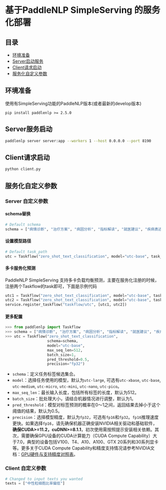 # 基于PaddleNLP SimpleServing 的服务化部署

## 目录
- [环境准备](#环境准备)
- [Server启动服务](#Server服务启动)
- [Client请求启动](#Client请求启动)
- [服务化自定义参数](#服务化自定义参数)

## 环境准备

使用有SimpleServing功能的PaddleNLP版本(或者最新的develop版本)

```shell
pip install paddlenlp >= 2.5.0
```

## Server服务启动

```bash
paddlenlp server server:app --workers 1 --host 0.0.0.0 --port 8190
```

## Client请求启动

```bash
python client.py
```

## 服务化自定义参数

### Server 自定义参数

#### schema替换

```python
# Default schema
schema = ["病情诊断", "治疗方案", "病因分析", "指标解读", "就医建议", "疾病表述", "后果表述", "注意事项", "功效作用", "医疗费用", "其他"]
```

#### 设置模型路径

```python
# Default task_path
utc = Taskflow("zero_shot_text_classification", model="utc-base", task_path="../../checkpoint/model_best/plm", schema=schema)
```

#### 多卡服务化预测
PaddleNLP SimpleServing 支持多卡负载均衡预测，主要在服务化注册的时候，注册两个Taskflow的task即可，下面是示例代码

```python
utc1 = Taskflow("zero_shot_text_classification", model="utc-base", task_path="../../checkpoint/model_best/plm", schema=schema)
utc2 = Taskflow("zero_shot_text_classification", model="utc-base", task_path="../../checkpoint/model_best/plm", schema=schema)
service.register_taskflow("taskflow/utc", [utc1, utc2])
```

#### 更多配置

```python
>>> from paddlenlp import Taskflow
>>> schema = ["病情诊断", "治疗方案", "病因分析", "指标解读", "就医建议", "疾病表述", "后果表述", "注意事项", "功效作用", "医疗费用", "其他"]
>>> utc = Taskflow("zero_shot_text_classification",
                   schema=schema,
                   model="utc-base",
                   max_seq_len=512,
                   batch_size=1,
                   pred_threshold=0.5,
                   precision="fp32")
```

* `schema`：定义任务标签候选集合。
* `model`：选择任务使用的模型，默认为`utc-large`, 可选有`utc-xbase`, `utc-base`, `utc-medium`, `utc-micro`, `utc-mini`, `utc-nano`, `utc-pico`。
* `max_seq_len`：最长输入长度，包括所有标签的长度，默认为512。
* `batch_size`：批处理大小，请结合机器情况进行调整，默认为1。
* `pred_threshold`：模型对标签预测的概率在0～1之间，返回结果去掉小于这个阈值的结果，默认为0.5。
* `precision`：选择模型精度，默认为`fp32`，可选有`fp16`和`fp32`。`fp16`推理速度更快。如果选择`fp16`，请先确保机器正确安装NVIDIA相关驱动和基础软件，**确保CUDA>=11.2，cuDNN>=8.1.1**，初次使用需按照提示安装相关依赖。其次，需要确保GPU设备的CUDA计算能力（CUDA Compute Capability）大于7.0，典型的设备包括V100、T4、A10、A100、GTX 20系列和30系列显卡等。更多关于CUDA Compute Capability和精度支持情况请参考NVIDIA文档：[GPU硬件与支持精度对照表](https://docs.nvidia.com/deeplearning/tensorrt/archives/tensorrt-840-ea/support-matrix/index.html#hardware-precision-matrix)。

### Client 自定义参数

```python
# Changed to input texts you wanted
texts = ["中性粒细胞比率偏低"]
```
